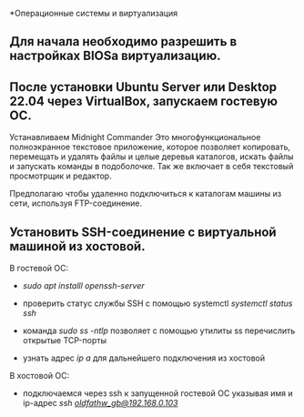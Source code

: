 *Операционные системы и виртуализация

## Для начала необходимо разрешить в настройках BIOSa виртуализацию. 


## После установки Ubuntu Server или Desktop 22.04 через VirtualBox, запускаем гостевую ОС.


Устанавливаем Midnight Commander Это многофункциональное полноэкранное текстовое приложение, которое позволяет копировать, перемещать и удалять файлы и целые деревья каталогов, искать файлы и запускать команды в подоболочке. Так же включает в себя текстовый просмотрщик и редактор.

Предполагаю чтобы удаленно подключиться к каталогам машины из сети, используя FTP-соединение.


## Установить SSH-соединение с виртуальной машиной из хостовой.

В гостевой ОС:

- *sudo apt installl openssh-server*

- проверить статус службы SSH с помощью systemctl *systemctl status ssh*

- команда *sudo ss -ntlp* позволяет с помощью утилиты ss перечислить открытые TCP-порты

- узнать адрес *ip a* для дальнейшего подключения из хостовой

В хостовой ОС:

- подключаемся через ssh к запущенной гостевой ОС указывая имя и ip-адрес *ssh oldfathw_gb@192.168.0.103*






